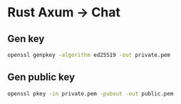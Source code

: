 # Rust Axum -> Chat

## Gen key

```sh
openssl genpkey -algorithm ed25519 -out private.pem
```

## Gen public key

```sh
openssl pkey -in private.pem -pubout -out public.pem
```